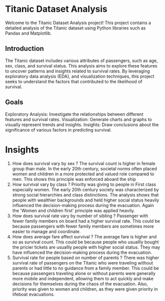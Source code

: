 # Titanic Dataset Analysis

Welcome to the Titanic Dataset Analysis project! This project contains a detailed analysis of the Titanic dataset using Python libraries such as Pandas and Matplotlib. 

## Introduction

The Titanic dataset includes various attributes of passengers, such as age, sex, class, and survival status. This analysis aims to explore these features to uncover 
patterns and insights related to survival rates. By leveraging exploratory data analysis (EDA), and visualization techniques, this project seeks to 
understand the factors that contributed to the likelihood of survival.

## Goals
Exploratory Analysis: Investigate the relationships between different features and survival rates.
Visualization: Generate charts and graphs to visually represent trends and insights.
Insights: Draw conclusions about the significance of various factors in predicting survival.

# Insights
1. How does survival vary by sex ?
The survival count is higher in female group than male. In the early 20th century, societal norms often placed women and children in a more protected and valued role compared to men.
This shows this principle was enforced aboard the ship
2. How survival vary by class ?
Priority was giving to people in First class especially women. The early 20th century society was characterized by strong social hierarchies and class distinctions.
The analysis shows that people with wealthier backgrounds and held higher social status heavily influenced the decision-making process during the evacuation.
Again the 'Women and children first' principle was applied heavily.
3. How does survival rate vary by number of sibling ?
Passenger with fewer family members on board had a higher survival rate. This could be because passengers with fewer family members are sometimes more easier to manage and coordinate.
4. How does average fare affect survival ?
The average fare is higher and so as survival count. This could be because people who usuallly bought the pricier tickets are usuallly people with
higher social status. They may have influenced the decision-making process during the evacuation.
5. Survival rate for people based on number of parents ?
There was higher survival rate of passengers on the Titanic who were traveling without parents or had little to no guidance from a family member.
This could be because passengers traveling alone or without parents were generally more mobile and independent, allowing them to act quickly and
 make decisions for themselves during the chaos of the evacuation. Also, priority was given to women and children, as they were given priority in lifeboat evacuations.
